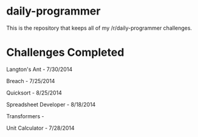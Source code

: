 daily-programmer
================
This is the repository that keeps all of my /r/daily-programmer challenges.

Challenges Completed
====================

Langton's Ant - 7/30/2014

Breach - 7/25/2014

Quicksort - 8/25/2014

Spreadsheet Developer - 8/18/2014

Transformers - 

Unit Calculator - 7/28/2014

